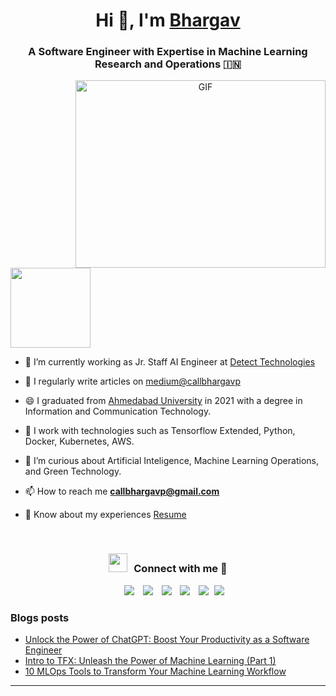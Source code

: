 <h1 align="center">Hi 👋, I'm <a href="https://linkedin.com/in/bhargav-p-patel" target="blank">
Bhargav</a></h1>
<h3 align="center">A Software Engineer with Expertise in Machine Learning Research and Operations &#127470;&#127475</h3>

<a target="_blank" align="center">
  <img align="right" top="500" height="300" width="400" alt="GIF" src="https://media.giphy.com/media/3ogwFGEHrVxusDbDjO/giphy.gif">
</a>
<img src="path/in/repository/to/image.svg" width="128"/>

- 🔭 I’m currently working as Jr. Staff AI Engineer at [Detect Technologies](https://detecttechnologies.com/)

- 📝 I regularly write articles on [medium@callbhargavp](https://medium.com/@callbhargavp)

- 😄 I graduated from [Ahmedabad University](ahduni.edu.in) in 2021 with a degree in Information and Communication Technology.

- 🌱 I work with technologies such as Tensorflow Extended, Python, Docker, Kubernetes, AWS.

- 🌱 I’m curious about Artificial Inteligence, Machine Learning Operations, and Green Technology.

- 📫 How to reach me **callbhargavp@gmail.com**

- 📄 Know about my experiences <a href="https://github.com/100rabhcsmc/Me.io/blob/master/01SaurabhChavanReactNativeResume.pdf" target="blank">Resume</a>
<br/>
<h3 align="center" > <img src="https://media.giphy.com/media/iY8CRBdQXODJSCERIr/giphy.gif" width="30" height="30" style="margin-right: 10px;">Connect with me 🤝 </h3>

<p align="center">

 <div align="center"  class="icons-social" style="margin-left: 10px;">
        <a style="margin-left: 10px;"  target="_blank" href="https://linkedin.com/in/bhargav-p-patel/">
			<img src="https://img.icons8.com/doodle/40/000000/linkedin--v2.png"></a>
        <a style="margin-left: 10px;" target="_blank" href="https://github.com/Engineer1999">
		<img src="https://img.icons8.com/doodle/40/000000/github--v1.png"></a>
	   <a style="margin-left: 10px;" target="_blank" href="https://medium.com/@callbhargavp">
					<img src="https://img.icons8.com/external-sketchy-juicy-fish/0.6x/external-blog-online-services-sketchy-sketchy-juicy-fish.png"></a>
        <a style="margin-left: 10px;" target="_blank" href="https://www.instagram.com/bhargav.p.patel/">
			<img src="https://img.icons8.com/doodle/40/000000/instagram-new--v2.png"></a>
		<a style="margin-left: 10px;" target="_blank" href="https://twitter.com/Bhargav_P28">
			<img src="https://img.icons8.com/doodle/1x/twitter-squared--v2.png" ></a>
		<a style="margin-left: 5px;" target="_blank" href="https://github.com/100rabhcsmc/Me.io/blob/master/01SaurabhChavanReactNativeResume.pdf">
					<img src="https://img.icons8.com/plasticine/0.5x/resume.png" ></a>
      </div>

</p>

### Blogs posts

<!-- BLOG-POST-LIST:START -->

- [Unlock the Power of ChatGPT: Boost Your Productivity as a Software Engineer](https://medium.com/@callbhargavp/unlock-the-power-of-chatgpt-boost-your-productivity-as-a-software-engineer-89c3c206c324)
- [Intro to TFX: Unleash the Power of Machine Learning (Part 1)](https://medium.com/@callbhargavp/intro-to-tfx-unleash-the-power-of-machine-learning-part-1-309c9c43b06b)
- [10 MLOps Tools to Transform Your Machine Learning Workflow](https://medium.com/@callbhargavp/10-mlops-tools-to-transform-your-machine-learning-workflow-4a0e4f7bb264)
<!-- BLOG-POST-LIST:END -->

---
